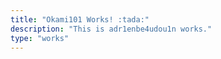 ```yaml
---
title: "Okami101 Works! :tada:"
description: "This is adr1enbe4udou1n works."
type: "works"
---
```


